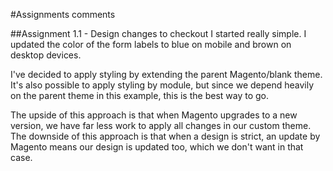 #Assignments comments

##Assignment 1.1 - Design changes to checkout
I started really simple. I updated the color of the form labels to blue on mobile and brown on desktop devices.

I've decided to apply styling by extending the parent Magento/blank theme.
It's also possible to apply styling by module, but since we depend heavily on the parent theme in this example, this is the best way to go.

The upside of this approach is that when Magento upgrades to a new version, we have far less work to apply all changes in our custom theme.
The downside of this approach is that when a design is strict, an update by Magento means our design is updated too, which we don't want in that case.